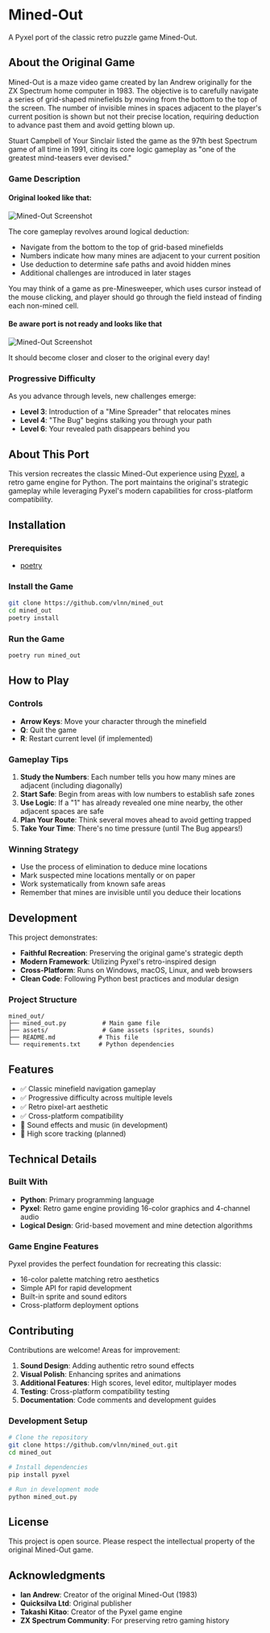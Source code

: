 # Mined-Out

A Pyxel port of the classic retro puzzle game Mined-Out.

## About the Original Game

Mined-Out is a maze video game created by Ian Andrew originally for the ZX Spectrum home computer in 1983. The objective is to carefully navigate a series of grid-shaped minefields by moving from the bottom to the top of the screen. The number of invisible mines in spaces adjacent to the player's current position is shown but not their precise location, requiring deduction to advance past them and avoid getting blown up.

Stuart Campbell of Your Sinclair listed the game as the 97th best Spectrum game of all time in 1991, citing its core logic gameplay as "one of the greatest mind-teasers ever devised."


### Game Description

#### Original looked like that:

![Mined-Out Screenshot](./docs/img/mined_out1.png)

The core gameplay revolves around logical deduction:
- Navigate from the bottom to the top of grid-based minefields
- Numbers indicate how many mines are adjacent to your current position
- Use deduction to determine safe paths and avoid hidden mines
- Additional challenges are introduced in later stages

You may think of a game as pre-Minesweeper, which uses cursor instead of the mouse clicking, and player should go through the field instead of finding each non-mined cell.

#### Be aware port is not ready and looks like that

![Mined-Out Screenshot](./docs/img/mined_out2.png)

It should become closer and closer to the original every day!


### Progressive Difficulty

As you advance through levels, new challenges emerge:
- **Level 3**: Introduction of a "Mine Spreader" that relocates mines
- **Level 4**: "The Bug" begins stalking you through your path
- **Level 6**: Your revealed path disappears behind you

## About This Port

This version recreates the classic Mined-Out experience using [Pyxel](https://github.com/kitao/pyxel), a retro game engine for Python. The port maintains the original's strategic gameplay while leveraging Pyxel's modern capabilities for cross-platform compatibility.

## Installation

### Prerequisites

- [poetry](https://python-poetry.org)

### Install the Game

```bash
git clone https://github.com/vlnn/mined_out
cd mined_out
poetry install
```

### Run the Game

```bash
poetry run mined_out
```

## How to Play

### Controls

- **Arrow Keys**: Move your character through the minefield
- **Q**: Quit the game
- **R**: Restart current level (if implemented)

### Gameplay Tips

1. **Study the Numbers**: Each number tells you how many mines are adjacent (including diagonally)
2. **Start Safe**: Begin from areas with low numbers to establish safe zones
3. **Use Logic**: If a "1" has already revealed one mine nearby, the other adjacent spaces are safe
4. **Plan Your Route**: Think several moves ahead to avoid getting trapped
5. **Take Your Time**: There's no time pressure (until The Bug appears!)

### Winning Strategy

- Use the process of elimination to deduce mine locations
- Mark suspected mine locations mentally or on paper
- Work systematically from known safe areas
- Remember that mines are invisible until you deduce their locations

## Development

This project demonstrates:
- **Faithful Recreation**: Preserving the original game's strategic depth
- **Modern Framework**: Utilizing Pyxel's retro-inspired design
- **Cross-Platform**: Runs on Windows, macOS, Linux, and web browsers
- **Clean Code**: Following Python best practices and modular design

### Project Structure

```
mined_out/
├── mined_out.py          # Main game file
├── assets/               # Game assets (sprites, sounds)
├── README.md            # This file
└── requirements.txt     # Python dependencies
```

## Features

- ✅ Classic minefield navigation gameplay
- ✅ Progressive difficulty across multiple levels
- ✅ Retro pixel-art aesthetic
- ✅ Cross-platform compatibility
- 🔄 Sound effects and music (in development)
- 🔄 High score tracking (planned)

## Technical Details

### Built With

- **Python**: Primary programming language
- **Pyxel**: Retro game engine providing 16-color graphics and 4-channel audio
- **Logical Design**: Grid-based movement and mine detection algorithms

### Game Engine Features

Pyxel provides the perfect foundation for recreating this classic:
- 16-color palette matching retro aesthetics
- Simple API for rapid development
- Built-in sprite and sound editors
- Cross-platform deployment options

## Contributing

Contributions are welcome! Areas for improvement:

1. **Sound Design**: Adding authentic retro sound effects
2. **Visual Polish**: Enhancing sprites and animations
3. **Additional Features**: High scores, level editor, multiplayer modes
4. **Testing**: Cross-platform compatibility testing
5. **Documentation**: Code comments and development guides

### Development Setup

```bash
# Clone the repository
git clone https://github.com/vlnn/mined_out.git
cd mined_out

# Install dependencies
pip install pyxel

# Run in development mode
python mined_out.py
```

## License

This project is open source. Please respect the intellectual property of the original Mined-Out game.

## Acknowledgments

- **Ian Andrew**: Creator of the original Mined-Out (1983)
- **Quicksilva Ltd**: Original publisher
- **Takashi Kitao**: Creator of the Pyxel game engine
- **ZX Spectrum Community**: For preserving retro gaming history


